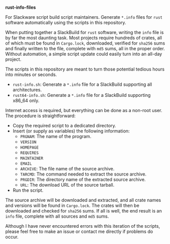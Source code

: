**rust-info-files**

For Slackware script build script maintainers. Generate `*.info` files for `rust` software automatically using the scripts in this repository.

When putting together a SlackBuild for `rust` software, writing the `info` file is by far the most daunting task. Most projects require hundreds of crates, all of which must be found in `Cargo.lock`, downloaded, verified for `sha256` sums and finally written to the file, complete with `md5` sums, all in the proper order. Without automation, a simple script update could easily turn into an all-day project.

The scripts in this repository are meant to turn those potential tedious hours into minutes or seconds.

* `rust-info.sh`: Generate a `*.info` file for a SlackBuild supporting all architectures.
* `rust64-info.sh`: Generate a `*.info` file for a SlackBuild supporting x86_64 only.

Internet access is required, but everything can be done as a non-root user. The procedure is straightforward:

* Copy the required script to a dedicated directory.
* Insert (or supply as variables) the following information:
  * `PRGNAM`: The name of the program.
  * `VERSION`
  * `HOMEPAGE`
  * `REQUIRES`
  * `MAINTAINER`
  * `EMAIL`
  * `ARCHIVE`: The file name of the source archive.
  * `TARCMD`: The command needed to extract the source archive.
  * `PRGDIR`: The directory name of the extracted source archive.
  * `URL`: The download URL of the source tarball.
* Run the script.

The source archive will be downloaded and extracted, and all crate names and versions will be found in `Cargo.lock`. The crates will then be downloaded and checked for `sha256` sums. If all is well, the end result is an `info` file, complete with all sources and `md5` sums.

Although I have never encountered errors with this iteration of the scripts, please feel free to make an issue or contact me directly if problems do occur.

